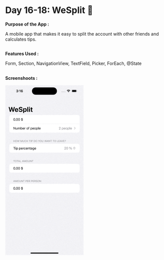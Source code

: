 # Day 16-18:  WeSplit 🫰

**Purpose of the App :**

A mobile app that makes it easy to split the account with other friends and calculates tips.

##

**Features Used :**

Form, Section, NavigationView, TextField, Picker, ForEach, @State

##

**Screenshoots :**

<img src="screenshot/WeSplit.gif" width="250"/>
